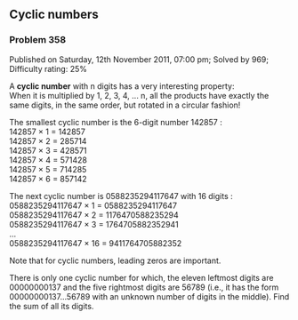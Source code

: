 Cyclic numbers
--------------

### Problem 358

Published on Saturday, 12th November 2011, 07:00 pm; Solved by 969;
Difficulty rating: 25%

A **cyclic number** with n digits has a very interesting property:\
 When it is multiplied by 1, 2, 3, 4, ... n, all the products have
exactly the same digits, in the same order, but rotated in a circular
fashion!

The smallest cyclic number is the 6-digit number 142857 :\
 142857 × 1 = 142857\
 142857 × 2 = 285714\
 142857 × 3 = 428571\
 142857 × 4 = 571428\
 142857 × 5 = 714285\
 142857 × 6 = 857142

The next cyclic number is 0588235294117647 with 16 digits :\
 0588235294117647 × 1 = 0588235294117647\
 0588235294117647 × 2 = 1176470588235294\
 0588235294117647 × 3 = 1764705882352941\
 ...\
 0588235294117647 × 16 = 9411764705882352

Note that for cyclic numbers, leading zeros are important.

There is only one cyclic number for which, the eleven leftmost digits
are 00000000137 and the five rightmost digits are 56789 (i.e., it has
the form 00000000137...56789 with an unknown number of digits in the
middle). Find the sum of all its digits.
